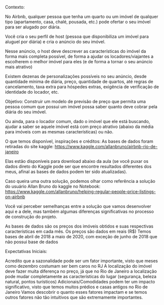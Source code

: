 Contexto:

No Airbnb, qualquer pessoa que tenha um quarto ou um imóvel de qualquer tipo (apartamento, casa, chalé, pousada, etc.) pode ofertar o seu imóvel para ser alugado por diária.

Você cria o seu perfil de host (pessoa que disponibiliza um imóvel para aluguel por diária) e cria o anúncio do seu imóvel.

Nesse anúncio, o host deve descrever as características do imóvel da forma mais completa possível, de forma a ajudar os locadores/viajantes a escolherem o melhor imóvel para eles (e de forma a tornar o seu anúncio mais atrativo)

Existem dezenas de personalizações possíveis no seu anúncio, desde quantidade mínima de diária, preço, quantidade de quartos, até regras de cancelamento, taxa extra para hóspedes extras, exigência de verificação de identidade do locador, etc.

Objetivo:
Construir um modelo de previsão de preço que permita uma pessoa comum que possui um imóvel possa saber quanto deve cobrar pela diária do seu imóvel.

Ou ainda, para o locador comum, dado o imóvel que ele está buscando, ajudar a saber se aquele imóvel está com preço atrativo (abaixo da média para imóveis com as mesmas características) ou não.

O que temos disponível, inspirações e créditos:
As bases de dados foram retiradas do site kaggle: https://www.kaggle.com/allanbruno/airbnb-rio-de-janeiro

Elas estão disponíveis para download abaixo da aula (se você puxar os dados direto do Kaggle pode ser que encontre resultados diferentes dos meus, afinal as bases de dados podem ter sido atualizadas).

Caso queira uma outra solução, podemos olhar como referência a solução do usuário Allan Bruno do kaggle no Notebook: https://www.kaggle.com/allanbruno/helping-regular-people-price-listings-on-airbnb

Você vai perceber semelhanças entre a solução que vamos desenvolver aqui e a dele, mas também algumas diferenças significativas no processo de construção do projeto.

As bases de dados são os preços dos imóveis obtidos e suas respectivas características em cada mês. Os preços são dados em reais (R$) Temos bases de abril de 2018 a maio de 2020, com exceção de junho de 2018 que não possui base de dados

Expectativas Iniciais:

Acredito que a sazonalidade pode ser um fator importante, visto que meses como dezembro costumam ser bem caros no RJ A localização do imóvel deve fazer muita diferença no preço, já que no Rio de Janeiro a localização pode mudar completamente as características do lugar (segurança, beleza natural, pontos turísticos) Adicionais/Comodidades podem ter um impacto significativo, visto que temos muitos prédios e casas antigos no Rio de Janeiro Vamos descobrir o quanto esses fatores impactam e se temos outros fatores não tão intuitivos que são extremamente importantes.
